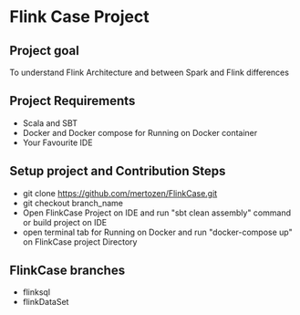 # Flink Case Project

## Project goal
To understand Flink Architecture and between Spark and Flink differences
## Project Requirements
- Scala and SBT
- Docker and Docker compose for Running on Docker container
- Your Favourite IDE
## Setup project and Contribution Steps
* git clone https://github.com/mertozen/FlinkCase.git
* git checkout branch_name
* Open FlinkCase Project on IDE and run "sbt clean assembly" command or build project on IDE
* open terminal tab for Running on Docker and run "docker-compose up" on FlinkCase project Directory
## FlinkCase branches
* flinksql
* flinkDataSet
